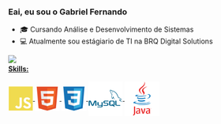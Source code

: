### Eai, eu sou o Gabriel Fernando

- 🎓 Cursando Análise e Desenvolvimento de Sistemas
- 💻 Atualmente sou estágiario de TI na BRQ Digital Solutions

 <div align="left">
  <a href="https://github.com/gabrielfernando23">
  <img height="180em" src="https://github-readme-stats.vercel.app/api?username=gabrielfernando23&show_icons=true&theme=dark&include_all_commits=true&count_private=true"/>
</div>
<b>Skills:</b>
<div style="display: inline_block" align="left"><br>
  <img align="center" alt="Gabriel-Js" height="50" width="50" src="https://raw.githubusercontent.com/devicons/devicon/master/icons/javascript/javascript-plain.svg">
  <img align="center" alt="Gabriel-HTML" height="50" width="50" src="https://raw.githubusercontent.com/devicons/devicon/master/icons/html5/html5-original.svg">
  <img align="center" alt="Gabriel-CSS" height="50" width="50" src="https://raw.githubusercontent.com/devicons/devicon/master/icons/css3/css3-original.svg">
  <img align="center" alt="Gabriel-SQL" height="70" width="70" src="https://raw.githubusercontent.com/devicons/devicon/master/icons/mysql/mysql-plain-wordmark.svg">
 <img align="center" alt="Gabriel-Java" height="70" width="70" src="https://raw.githubusercontent.com/devicons/devicon/master/icons/java/java-original-wordmark.svg">
</div>

